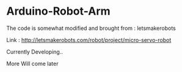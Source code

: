 # Arduino-Robot-Arm
The code is somewhat modified and brought from : letsmakerobots

Link : http://letsmakerobots.com/robot/project/micro-servo-robot

Currently Developing.. 

More Will come later
